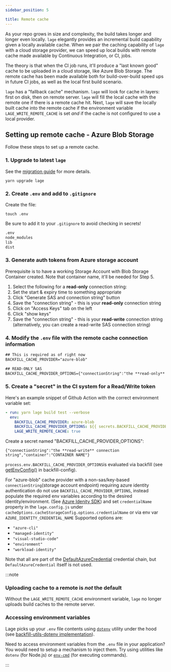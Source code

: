 ```yaml
---
sidebar_position: 5

title: Remote cache
---
```


As your repo grows in size and complexity, the build takes longer and longer even locally. `lage` elegantly provides an incremental build capability given a locally available cache. When we pair the caching capability of `lage` with a cloud storage provider, we can speed up local builds with remote cache made available by Continuous Integration, or CI, jobs.

The theory is that when the CI job runs, it'll produce a "last known good" cache to be uploaded in a cloud storage, like Azure Blob Storage. The remote cache has been made available both for build-over-build speed ups in future CI jobs, as well as the local first build scenario.

`lage` has a "fallback cache" mechanism. `lage` will look for cache in layers: first on disk, then on remote server. `lage` will fill the local cache with the remote one if there is a remote cache hit. Next, `lage` will save the locally built cache into the remote cache if the environment variable `LAGE_WRITE_REMOTE_CACHE` is set _and_ if the cache is not configured to use a local provider.

## Setting up remote cache - Azure Blob Storage

Follow these steps to set up a remote cache.

### 1. Upgrade to latest `lage`

See the [migration guide](../cookbook/migration.mdx) for more details.

```
yarn upgrade lage
```

### 2. Create `.env` and add to `.gitignore`

Create the file:

```
touch .env
```

Be sure to add it to your `.gitignore` to avoid checking in secrets!

```txt title=".gitignore"
.env
node_modules
lib
dist
```

### 3. Generate auth tokens from Azure storage account

Prerequisite is to have a working Storage Account with Blob Storage Container created. Note that container name, it'll be needed for Step 5.

1. Select the following for a **read-only** connection string:
2. Set the start & expiry time to something appropriate
3. Click "Generate SAS and connection string" button
4. Save the "connection string" - this is your **read-only** connection string
5. Click on "Access Keys" tab on the left
6. Click "show keys"
7. Save the "connection string" - this is your **read-write** connection string (alternatively, you can create a read-write SAS connection string)

### 4. Modify the `.env` file with the remote cache connection information

```txt title=".env"
## This is required as of right now
BACKFILL_CACHE_PROVIDER="azure-blob"

## READ-ONLY SAS
BACKFILL_CACHE_PROVIDER_OPTIONS={"connectionString":"the **read-only** connection string","container":"CONTAINER NAME"}
```

### 5. Create a "secret" in the CI system for a Read/Write token

Here's an example snippet of Github Action with the correct environment variable set:

```yaml
- run: yarn lage build test --verbose
  env:
    BACKFILL_CACHE_PROVIDER: azure-blob
    BACKFILL_CACHE_PROVIDER_OPTIONS: ${{ secrets.BACKFILL_CACHE_PROVIDER_OPTIONS }}
    LAGE_WRITE_REMOTE_CACHE: true
```

Create a secret named "BACKFILL_CACHE_PROVIDER_OPTIONS":

```
{"connectionString":"the **read-write** connection string","container":"CONTAINER NAME"}
```

`process.env.BACKFILL_CACHE_PROVIDER_OPTIONS`is evaluated via backfill (see [getEnvConfig()](https://github.com/microsoft/backfill/blob/ba0e28394dc066a1c8313bb44295a6e0457a5468/packages/config/src/envConfig.ts#L82) in backfill-config).

For "azure-blob" cache provider with a non-sas/key-based `connectionString`(storage account endpoint) requiring azure identity authentication do not use `BACKFILL_CACHE_PROVIDER_OPTIONS`, instead populate the required env variables according to the desired identity/environment. (See [Azure Idenity SDK](https://learn.microsoft.com/en-us/javascript/api/overview/azure/identity-readme)) and set `credentialName` property in the `lage.config.js` under `cacheOptions.cacheStorageConfig.options.credentialName` or via env var `AZURE_IDENTITY_CREDENTIAL_NAME` Supported options are:

- `"azure-cli"`
- `"managed-identity"`
- `"visual-studio-code"`
- `"environment"`
- `"workload-identity"`

Note that all are part of the [DefaultAzureCredential](https://learn.microsoft.com/en-us/azure/developer/javascript/sdk/authentication/credential-chains#use-defaultazurecredential-for-flexibility) credential chain, but `DefaultAzureCredential` itself is not used.

:::note

### Uploading cache to a remote is _not_ the default

Without the `LAGE_WRITE_REMOTE_CACHE` environment variable, `lage` no longer uploads build caches to the remote server.

### Accessing environment variables

Lage picks up your `.env` file contents using [`dotenv`](https://www.npmjs.com/package/dotenv) utility under the hood (see [backfill-utils-dotenv implementation](https://github.com/microsoft/backfill/blob/03b0e808d978faebf7be922a3f87d764ad0efce2/packages/utils-dotenv/README.md)).

Need to access environment variables from the `.env` file in your application? You would need to setup a mechanism to inject them. Try using utilities like `dotenv` (for Node.js) or [`env-cmd`](https://www.npmjs.com/package/env-cmd) (for executing commands).

:::
